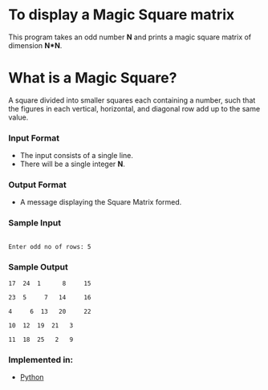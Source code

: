 # To display a Magic Square matrix

This program takes an odd number **N** and prints a magic square matrix of dimension **N*N**.

# What is a Magic Square?

A square divided into smaller squares each containing a number, such that the figures in each vertical, horizontal, and diagonal row add up to the same value.


### Input Format

- The input consists of a single line.
- There will be a single integer **N**.


### Output Format

- A message displaying the Square Matrix formed.

### Sample Input

```

Enter odd no of rows: 5

```

### Sample Output

```
17	24	1	   8	 15

23	5	  7	  14 	 16

4	  6	 13	  20 	 22

10	12	19	21	 3

11	18	25	 2   9
```

### Implemented in:

- [Python](magic_square.ipynb)
